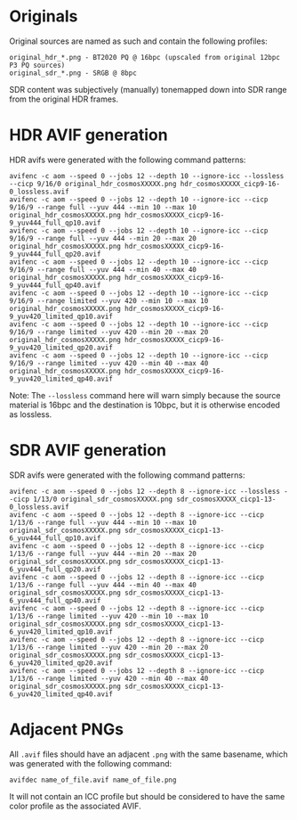 # Originals

Original sources are named as such and contain the following profiles:

    original_hdr_*.png - BT2020 PQ @ 16bpc (upscaled from original 12bpc P3 PQ sources)
    original_sdr_*.png - SRGB @ 8bpc

SDR content was subjectively (manually) tonemapped down into SDR range from the original HDR frames.

# HDR AVIF generation

HDR avifs were generated with the following command patterns:

    avifenc -c aom --speed 0 --jobs 12 --depth 10 --ignore-icc --lossless --cicp 9/16/0 original_hdr_cosmosXXXXX.png hdr_cosmosXXXXX_cicp9-16-0_lossless.avif
    avifenc -c aom --speed 0 --jobs 12 --depth 10 --ignore-icc --cicp 9/16/9 --range full --yuv 444 --min 10 --max 10 original_hdr_cosmosXXXXX.png hdr_cosmosXXXXX_cicp9-16-9_yuv444_full_qp10.avif
    avifenc -c aom --speed 0 --jobs 12 --depth 10 --ignore-icc --cicp 9/16/9 --range full --yuv 444 --min 20 --max 20 original_hdr_cosmosXXXXX.png hdr_cosmosXXXXX_cicp9-16-9_yuv444_full_qp20.avif
    avifenc -c aom --speed 0 --jobs 12 --depth 10 --ignore-icc --cicp 9/16/9 --range full --yuv 444 --min 40 --max 40 original_hdr_cosmosXXXXX.png hdr_cosmosXXXXX_cicp9-16-9_yuv444_full_qp40.avif
    avifenc -c aom --speed 0 --jobs 12 --depth 10 --ignore-icc --cicp 9/16/9 --range limited --yuv 420 --min 10 --max 10 original_hdr_cosmosXXXXX.png hdr_cosmosXXXXX_cicp9-16-9_yuv420_limited_qp10.avif
    avifenc -c aom --speed 0 --jobs 12 --depth 10 --ignore-icc --cicp 9/16/9 --range limited --yuv 420 --min 20 --max 20 original_hdr_cosmosXXXXX.png hdr_cosmosXXXXX_cicp9-16-9_yuv420_limited_qp20.avif
    avifenc -c aom --speed 0 --jobs 12 --depth 10 --ignore-icc --cicp 9/16/9 --range limited --yuv 420 --min 40 --max 40 original_hdr_cosmosXXXXX.png hdr_cosmosXXXXX_cicp9-16-9_yuv420_limited_qp40.avif

Note: The `--lossless` command here will warn simply because the source material is 16bpc and the destination is 10bpc, but it is otherwise encoded as lossless.

# SDR AVIF generation

SDR avifs were generated with the following command patterns:

    avifenc -c aom --speed 0 --jobs 12 --depth 8 --ignore-icc --lossless --cicp 1/13/0 original_sdr_cosmosXXXXX.png sdr_cosmosXXXXX_cicp1-13-0_lossless.avif
    avifenc -c aom --speed 0 --jobs 12 --depth 8 --ignore-icc --cicp 1/13/6 --range full --yuv 444 --min 10 --max 10 original_sdr_cosmosXXXXX.png sdr_cosmosXXXXX_cicp1-13-6_yuv444_full_qp10.avif
    avifenc -c aom --speed 0 --jobs 12 --depth 8 --ignore-icc --cicp 1/13/6 --range full --yuv 444 --min 20 --max 20 original_sdr_cosmosXXXXX.png sdr_cosmosXXXXX_cicp1-13-6_yuv444_full_qp20.avif
    avifenc -c aom --speed 0 --jobs 12 --depth 8 --ignore-icc --cicp 1/13/6 --range full --yuv 444 --min 40 --max 40 original_sdr_cosmosXXXXX.png sdr_cosmosXXXXX_cicp1-13-6_yuv444_full_qp40.avif
    avifenc -c aom --speed 0 --jobs 12 --depth 8 --ignore-icc --cicp 1/13/6 --range limited --yuv 420 --min 10 --max 10 original_sdr_cosmosXXXXX.png sdr_cosmosXXXXX_cicp1-13-6_yuv420_limited_qp10.avif
    avifenc -c aom --speed 0 --jobs 12 --depth 8 --ignore-icc --cicp 1/13/6 --range limited --yuv 420 --min 20 --max 20 original_sdr_cosmosXXXXX.png sdr_cosmosXXXXX_cicp1-13-6_yuv420_limited_qp20.avif
    avifenc -c aom --speed 0 --jobs 12 --depth 8 --ignore-icc --cicp 1/13/6 --range limited --yuv 420 --min 40 --max 40 original_sdr_cosmosXXXXX.png sdr_cosmosXXXXX_cicp1-13-6_yuv420_limited_qp40.avif

# Adjacent PNGs

All `.avif` files should have an adjacent `.png` with the same basename, which was generated with the following command:

    avifdec name_of_file.avif name_of_file.png

It will not contain an ICC profile but should be considered to have the same color profile as the associated AVIF.
